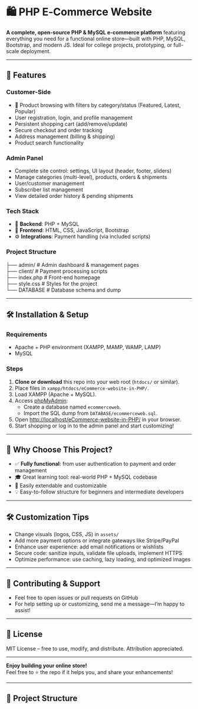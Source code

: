 # 🛍️ PHP E‑Commerce Website

**A complete, open-source PHP & MySQL e-commerce platform** featuring everything you need for a functional online store—built with PHP, MySQL, Bootstrap, and modern JS. Ideal for college projects, prototyping, or full-scale deployment.

---

## 🚀 Features

### Customer-Side
- 🛒 Product browsing with filters by category/status (Featured, Latest, Popular)
- User registration, login, and profile management
- Persistent shopping cart (add/remove/update)
- Secure checkout and order tracking
- Address management (billing & shipping)
- Product search functionality

### Admin Panel
- Complete site control: settings, UI layout (header, footer, sliders)
- Manage categories (multi-level), products, orders & shipments
- User/customer management
- Subscriber list management
- View detailed order history & pending shipments

### Tech Stack
- 🔧 **Backend**: PHP + MySQL
- 🎨 **Frontend**: HTML, CSS, JavaScript, Bootstrap
- ⚙️ **Integrations**: Payment handling (via included scripts)

### Project Structure
├── admin/ # Admin dashboard & management pages <br>
├── client/ # Payment processing scripts <br>
├── index.php # Front-end homepage <br>
├── style.css # Styles for the project <br>
└── DATABASE # Database schema and dump <br>

---

## 🛠️ Installation & Setup

### Requirements
- Apache + PHP environment (XAMPP, MAMP, WAMP, LAMP)
- MySQL

### Steps
1. **Clone or download** this repo into your web root (`htdocs/` or similar).
2. Place files in `xampp/htdocs/eCommerce-website-in-PHP/`.
3. Load XAMPP (Apache + MySQL).
4. Access [phpMyAdmin](http://localhost/phpmyadmin):
   - Create a database named `ecommerceweb`.
   - Import the SQL dump from `DATABASE/ecommerceweb.sql`.
5. Open [http://localhost/eCommerce-website-in-PHP/](http://localhost/eCommerce-website-in-PHP/) in your browser.
6. Start shopping or log in to the admin panel and start customizing!


---

## 🎯 Why Choose This Project?

- ✅ **Fully functional**: from user authentication to payment and order management
- 🎓 Great learning tool: real-world PHP + MySQL codebase
- 🧩 Easily extendable and customizable
- 💡 Easy-to-follow structure for beginners and intermediate developers

---

## 🛠️ Customization Tips

- Change visuals (logos, CSS, JS) in `assets/`
- Add more payment options or integrate gateways like Stripe/PayPal
- Enhance user experience: add email notifications or wishlists
- Secure code: sanitize inputs, validate file uploads, implement HTTPS
- Optimize performance: use caching, lazy loading, and optimized images

---

## 🤝 Contributing & Support

- Feel free to open issues or pull requests on GitHub  
- For help setting up or customizing, send me a message—I’m happy to assist!

---

## 📄 License

MIT License – free to use, modify, and distribute. Attribution appreciated.

---

**Enjoy building your online store!**  
Feel free to ⭐️ the repo if it helps you, and share your enhancements!


---

## 🧩 Project Structure

